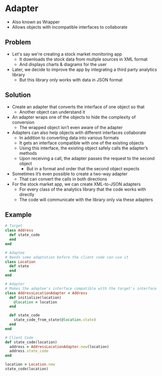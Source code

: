 # Adapter

-   Also known as Wrapper
-   Allows objects with incompatible interfaces to collaborate

## Problem

-   Let's say we're creating a stock market monitoring app
    -   It downloads the stock data from multple sources in XML format
    -   And displays charts & diagrams for the user
-   Later, we decide to improve the app by integrating a third party analytics library
    -   But this library only works with data in JSON format

## Solution

-   Create an adapter that converts the interface of one object so that
    -   Another object can understand it
-   An adapter wraps one of the objects to hide the complexity of conversion
    -   The wrapped object isn’t even aware of the adapter
-   Adapters can also help objects with different interfaces collaborate
    -   In addition to converting data into various formats
    -   It gets an interface compatible with one of the existing objects
    -   Using this interface, the existing object safely calls the adapter’s methods
    -   Upon receiving a call, the adapter passes the request to the second object
        -   But in a format and order that the second object expects
-   Sometimes it’s even possible to create a two-way adapter
    -   That can convert the calls in both directions
-   For the stock market app, we can create XML-to-JSON adapters
    -   For every class of the analytics library that the code works with directly
    -   The code will communicate with the library only via these adapters

## Example

```rb
# Target
class Address
  def state_code
  end
end

# Adaptee
# Needs some adaptation before the client code can use it
class Location
  def state
  end
end

# Adapter
# Makes the adaptee's interface compatible with the target's interface
class AddressLocationAdapter < Address
  def initialize(location)
    @location = location
  end

  def state_code
    state_code_from_state(@location.state)
  end
end

# Client Code
def state_code(location)
  address = AddressLocationAdapter.new(location)
  address.state_code
end

location = Location.new
state_code(location)
```
